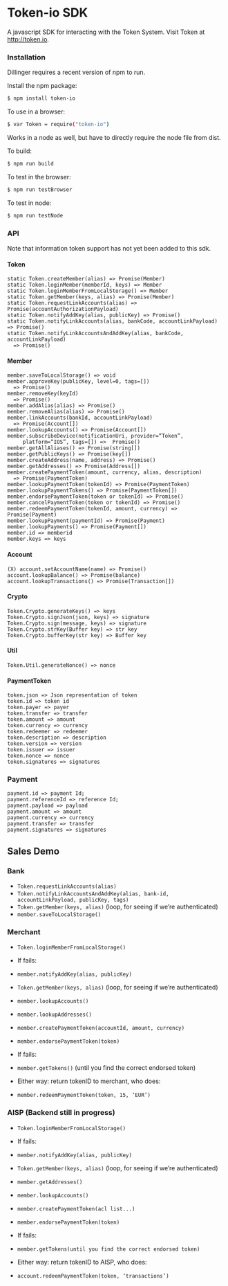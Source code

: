 # Token-io SDK

A javascript SDK for interacting with the Token System. Visit Token at http://token.io.

### Installation

Dillinger requires a recent version of npm to run.

Install the npm package:

```sh
$ npm install token-io
```

To use in a browser:

```sh
$ var Token = require("token-io")
```

Works in a node as well, but have to directly require the node file from dist.

To build:
```sh
$ npm run build
```

To test in the browser:
```sh
$ npm run testBrowser
```

To test in node:
```sh
$ npm run testNode
```

### API
Note that information token support has not yet been added to this sdk.

#### Token
```
static Token.createMember(alias) => Promise(Member)
static Token.loginMember(memberId, keys) => Member
static Token.loginMemberFromLocalStorage() => Member
static Token.getMember(keys, alias) => Promise(Member)
static Token.requestLinkAccounts(alias) => Promise(accountAuthorizationPayload)
static Token.notifyAddKey(alias, publicKey) => Promise()
static Token.notifyLinkAccounts(alias, bankCode, accountLinkPayload) => Promise()
static Token.notifyLinkAccountsAndAddKey(alias, bankCode, accountLinkPayload)
  => Promise()
```

#### Member
```
member.saveToLocalStorage() => void
member.approveKey(publicKey, level=0, tags=[])
  => Promise()
member.removeKey(keyId)
  => Promise()
member.addAlias(alias) => Promise()
member.removeAlias(alias) => Promise()
member.linkAccounts(bankId, accountLinkPayload)
  => Promise(Account[])
member.lookupAccounts() => Promise(Account[])
member.subscribeDevice(notificationUri, provider=“Token”,
     platform=“IOS”, tags=[]) =>  Promise()
member.getAllAliases() => Promise(string[])
member.getPublicKeys() => Promise(key[])
member.createAddress(name, address) => Promise()
member.getAddresses() => Promise(Address[])
member.createPaymentToken(amount, currency, alias, description)
  => Promise(PaymentToken)
member.lookupPaymentToken(tokenId) => Promise(PaymentToken)
member.lookupPaymentTokens() => Promise(PaymentToken[])
member.endorsePaymentToken(token or tokenId) => Promise()
member.cancelPaymentToken(token or tokenId) => Promise()
member.redeemPaymentToken(tokenId, amount, currency) => Promise(Payment)
member.lookupPayment(paymentId) => Promise(Payment)
member.lookupPayments() => Promise(Payment[])
member.id => memberid
member.keys => keys
```

#### Account
```
(X) account.setAccountName(name) => Promise()
account.lookupBalance() => Promise(balance)
account.lookupTransactions() => Promise(Transaction[])
```
#### Crypto
```
Token.Crypto.generateKeys() => keys
Token.Crypto.signJson(json, keys) => signature
Token.Crypto.sign(message, keys) => signature
Token.Crypto.strKey(Buffer key) => str key
Token.Crypto.bufferKey(str key) => Buffer key
```

#### Util
```
Token.Util.generateNonce() => nonce
```


#### PaymentToken
```
token.json => Json representation of token
token.id => token id
token.payer => payer
token.transfer => transfer
token.amount => amount
token.currency => currency
token.redeemer => redeemer
token.description => description
token.version => version
token.issuer => issuer
token.nonce => nonce
token.signatures => signatures
```
### Payment
```
payment.id => payment Id;
payment.referenceId => reference Id;
payment.payload => payload
payment.amount => amount
payment.currency => currency
payment.transfer => transfer
payment.signatures => signatures
```

## Sales Demo

### Bank
* ```Token.requestLinkAccounts(alias)```
* ```Token.notifyLinkAccountsAndAddKey(alias, bank-id, accountLinkPayload, publicKey, tags)```
* ```Token.getMember(keys, alias)``` (loop, for seeing if we’re authenticated)
* ```member.saveToLocalStorage()```

### Merchant
* ```Token.loginMemberFromLocalStorage()```
* If fails:
* ```member.notifyAddKey(alias, publicKey)```


* ```Token.getMember(keys, alias)``` (loop, for seeing if we’re authenticated)
* ```member.lookupAccounts()```
* ```member.lookupAddresses()```
* ```member.createPaymentToken(accountId, amount, currency)```
* ```member.endorsePaymentToken(token)```
* If fails:
* ```member.getTokens()``` (until you find the correct endorsed token)


* Either way: return tokenID to merchant, who does:
* ```member.redeemPaymentToken(token, 15, ‘EUR’)```

### AISP (Backend still in progress)
* ```Token.loginMemberFromLocalStorage()```
* If fails:
* ```member.notifyAddKey(alias, publicKey)```
* ```Token.getMember(keys, alias)``` (loop, for seeing if we’re authenticated)
* ```member.getAddresses()```
* ```member.lookupAccounts()```
* ```member.createPaymentToken(acl list...)```
* ```member.endorsePaymentToken(token)```
* If fails:
* ```member.getTokens(until you find the correct endorsed token)```

* Either way: return tokenID to AISP, who does:
* ```account.redeemPaymentToken(token, ‘transactions’)```
